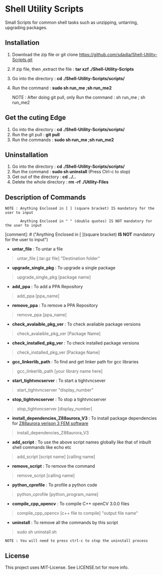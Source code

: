 # Shell Utility Scripts
Small Scripts for common shell tasks such as unzipping, untarring, upgrading packages.

## Installation
1. Download the zip file or git clone https://github.com/sdadia/Shell-Utility-Scripts.git
2. If zip file, then ,extract the file : **tar xzf ./Shell-Utility-Scripts**
3. Go into the directory : **cd ./Shell-Utility-Scripts/scripts/**
4. Run the command : **sudo sh run_me ;sh run_me2**

	NOTE : After doing git pull, only Run the command : sh run_me ; sh run_me2

## Get the cuting Edge
1. Go into the directory : **cd ./Shell-Utility-Scripts/scripts/**
2. Run the git pull : **git pull**
3. Run the commands : **sudo sh run_me ;sh run_me2**

## Uninstallation

1. Go into the directory : **cd ./Shell-Utility-Scripts/scripts/**
2. Run the command : **sudo sh uninstall** (Press Ctrl-c to stop)
3. Get out of the directory : **cd ../..**
4. Delete the whole directory : **rm -rf ./Utility-Files**

## Description of Commands

	NOTE : Anything Enclosed in [ ] (square bracket) IS mandatory for the user to input

	       Anything Enclosed in " " (double quotes) IS NOT mandatory for the user to input

[comment]: # ("Anything Enclosed in [ ](square bracket) **IS NOT**  mandatory for the user to input")

* __untar_file__ : To untar a file
> untar_file [.tar.gz file] "Destination folder"

* __upgrade_single_pkg__ : To upgrade a single package
> upgrade_single_pkg [package name]

* __add_ppa__ : To add a PPA Repository
> add_ppa [ppa_name]

* __remove_ppa__ : To remove a PPA Repository
> remove_ppa [ppa_name]

* __check_avalaible_pkg_ver__ : To check avaliable package versions
>  check_avalaible_pkg_ver [Package Name]

* __check_installed_pkg_ver__ : To check installed package versions
> check_installed_pkg_ver [Package Name]

* __gcc_linkerlib_path__ : To find and get linker path for gcc libraries
> gcc_linkerlib_path [your library name here]

* __start_tightvncserver__ : To start a tightvncsever
> start_tightvncserver "display_number"

* __stop_tightvncserver__ : To stop a tightvncserver
> stop_tightvncserver [display_number]

* __install_dependencies_Z88aurora_V3__ : To install package dependencies for [Z88aurora verison 3 FEM software](http://en.z88.de/download-z88aurora/)
> install_dependencies_Z88aurora_V3

* __add_script__ : To use the above script names globally like that of inbuilt shell commands like echo etc
>  add_script [script name] [calling name]

* __remove_script__ : To remove the command
> remove_script [calling name]

* __python_cprofile__ : To profile a python code
> python_cprofile [python_program_name]

* __compile_cpp_opencv__ : To compile C++ openCV 3.0.0 files
> compile_cpp_opencv  [c++ file to compile]  "output file name"

* __uninstall__ : To remove all the commands by this script
> sudo sh uninstall.sh

	NOTE : You will need to press ctrl-c to stop the uninstall process

## License

This project uses MIT-License. See LICENSE.txt for more info.

